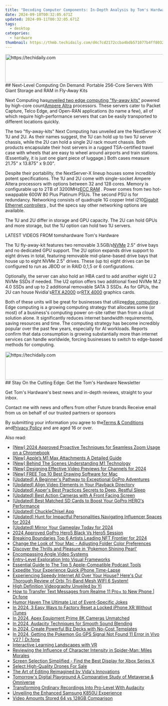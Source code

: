 ```yaml
---
title: "Decoding Computer Components: In-Depth Analysis by Tom's Hardware Experts"
date: 2024-09-10T00:32:05.671Z
updated: 2024-09-11T00:32:05.671Z
tags:
  - desktop
categories:
  - hardware
thumbnail: https://thmb.techidaily.com/d4c7cd2172ccba4bdb571077b4ff8032d0659877fcac86bca6c901b3999fdda4.jpg
---
```


<!-- affiliate ads begin -->
<a href="https://ephamedtechinc.pxf.io/c/5597632/2137207/26400" target="_top" id="2137207">
  <img src="//a.impactradius-go.com/display-ad/26400-2137207" border="0" alt="https://techidaily.com" width="728" height="90"/>
</a>
<img height="0" width="0" src="https://ephamedtechinc.pxf.io/i/5597632/2137207/26400" style="position:absolute;visibility:hidden;" border="0" />
<!-- affiliate ads end -->
## Next-Level Computing On Demand: Portable 256-Core Servers With Giant Storage and RAM in Fly-Away Kits

Next Computing has[unveiled two edge computing "fly-away kits"](https://solutions.nextcomputing.com/nextcomputing-and-ampere-cpus/) powered by high-core count[Ampere Altra](https://www.tomshardware.com/news/ampere-altra-max-128-core-priced) processors. These servers cater to Packet Capture, Telco Edge, and Open-RAN applications (to name a few), all of which require high-performance servers that can be easily transported to different locations quickly.

 The two "fly-away-kits" Next Computing has unveiled are the NextServer-X 1U and 2U. As their names suggest, the 1U can hold up to two 1U server chassis, while the 2U can hold a single 2U rack mount chassis. Both products encapsulate their host servers in a rugged TSA-certified travel case with wheels that are easy to wheel around airports and train stations. (Essentially, it is just one giant piece of luggage.) Both cases measure 21.75" x 13.875" x 9.00".

 Despite their portability, the NextServer-X lineup houses some incredibly potent specifications. The 1U and 2U come with single-socket Ampere Altera processors with options between 32 and 128 cores. Memory is configurable up to 2TB of 3200MHz[ECC RAM](https://www.tomshardware.com/reviews/ecc-memory-ram-glossary-definition,6013.html) . Power comes from two hot-swappable 600W 80 Plus Platinum PSUs. The second PSU is for redundancy. Networking consists of quadruple 1G copper Intel i210[Gigabit](https://www.tomshardware.com/reviews/gigabit-ethernet-bandwidth,2321-3.html) [Ethernet controllers](https://www.tomshardware.com/tech-industry/artificial-intelligence/jim-keller-suggests-nvidia-should-have-used-ethernet-to-stitch-together-blackwell-gpus) , but the specs say other networking options are available.

 The 1U and 2U differ in storage and GPU capacity. The 2U can hold GPUs and more storage, but the 1U option can hold two 1U servers.

 LATEST VIDEOS FROM tomshardware Tom's Hardware

 The 1U fly-away-kit features two removable 3.5GB/s[NVMe](https://www.tomshardware.com/news/nvme-2-0-supports-hard-disk-drives) 2.5" drive bays and no dedicated GPU support. The 2U option expands drive support to eight drives in total, featuring removable mid-plane-based drive bays that house up to eight NVMe 2.5" drives. These (up to) eight drives can be configured to run as JBOD or in RAID 0,1,5 or 6 configurations.

 Optionally, the server can also hold an HBA card to add another eight U.2 NVMe SSDs if needed. The U2 option offers two additional fixed NVMe M.2 4.0 SSDs and up to 2 additional removable SATA 3 SSDs. As for GPUs, the 2U can house Nvidia's[RTX A2000](https://www.tomshardware.com/news/nvidia-rtx-a2000-low-profile-workstation-gpu) or[RTX 4000](https://www.tomshardware.com/news/rtx-4000-sff-benchmarked) graphics cards.

 Both of these units will be great for businesses that utilize[edge computing](https://www.tomshardware.com/pc-components/cpus/intel-crams-meteor-lake-laptop-chips-into-a-socket-for-edge-computing-includes-arc-graphics-and-npu-for-ai-workloads) . Edge computing is a growing computing strategy that allocates some (or most) of a business's computing power on-site rather than from a cloud solution alone. It significantly reduces internet bandwidth requirements, saving resources and time. The computing strategy has become incredibly popular over the past few years, especially for AI workloads. Reports confirm that data consumption is growing substantially more than internet services can handle worldwide, forcing businesses to switch to edge-based methods for computing.

<!-- affiliate ads begin -->
<a href="https://ephamedtechinc.pxf.io/c/5597632/2136627/26400" target="_top" id="2136627">
  <img src="//a.impactradius-go.com/display-ad/26400-2136627" border="0" alt="https://techidaily.com" width="728" height="90"/>
</a>
<img height="0" width="0" src="https://ephamedtechinc.pxf.io/i/5597632/2136627/26400" style="position:absolute;visibility:hidden;" border="0" />
<!-- affiliate ads end -->
## Stay On the Cutting Edge: Get the Tom's Hardware Newsletter

 Get Tom's Hardware's best news and in-depth reviews, straight to your inbox.

 Contact me with news and offers from other Future brands  Receive email from us on behalf of our trusted partners or sponsors

 By submitting your information you agree to the[Terms & Conditions](https://futureplc.com/terms-conditions/) and[Privacy Policy](https://futureplc.com/privacy-policy/) and are aged 16 or over.


<ins class="adsbygoogle"
     style="display:block"
     data-ad-format="autorelaxed"
     data-ad-client="ca-pub-7571918770474297"
     data-ad-slot="1223367746"></ins>



<ins class="adsbygoogle"
     style="display:block"
     data-ad-client="ca-pub-7571918770474297"
     data-ad-slot="8358498916"
     data-ad-format="auto"
     data-full-width-responsive="true"></ins>

<span class="atpl-alsoreadstyle">Also read:</span>
<div><ul>
<li><a href="https://fox-cloud.techidaily.com/new-2024-approved-proactive-techniques-for-seamless-zoom-usage-on-a-chromebook/"><u>[New] 2024 Approved  Proactive Techniques for Seamless Zoom Usage on a Chromebook</u></a></li>
<li><a href="https://extra-information.techidaily.com/new-apples-m1-max-attachments-a-detailed-guide/"><u>[New] Apple’s M1 Max Attachments  A Detailed Guide</u></a></li>
<li><a href="https://extra-information.techidaily.com/new-behind-the-scenes-understanding-m1-technology/"><u>[New] Behind The Scenes  Understanding M1 Technology</u></a></li>
<li><a href="https://facebook-video-share.techidaily.com/new-designing-effective-video-previews-for-channels-for-2024/"><u>[New] Designing Effective Video Previews for Channels for 2024</u></a></li>
<li><a href="https://extra-information.techidaily.com/new-free-top-10-best-drawing-software-for-mac/"><u>[New] FREE Top 10 Best Drawing Software for Mac</u></a></li>
<li><a href="https://extra-information.techidaily.com/updated-a-beginners-pathway-to-exceptional-gopro-adventures/"><u>[Updated] A Beginner's Pathway to Exceptional GoPro Adventures</u></a></li>
<li><a href="https://vp-tips.techidaily.com/updated-align-video-elements-in-your-playback-directory/"><u>[Updated] Align Video Elements in Your Playback Directory</u></a></li>
<li><a href="https://extra-information.techidaily.com/updated-aspers-best-practices-secrets-to-deep-restful-sleep/"><u>[Updated] Asper's Best Practices  Secrets to Deep, Restful Sleep</u></a></li>
<li><a href="https://extra-information.techidaily.com/updated-best-action-cameras-with-a-front-facing-screen/"><u>[Updated] Best Action Cameras with A Front Facing Screen</u></a></li>
<li><a href="https://extra-information.techidaily.com/updated-best-matched-sd-cards-to-boost-your-gopro-heros-performance/"><u>[Updated] Best Matched SD Cards to Boost Your GoPro HERO's Performance</u></a></li>
<li><a href="https://extra-information.techidaily.com/updated-chucklechisel-app/"><u>[Updated] ChuckleChisel App</u></a></li>
<li><a href="https://instagram-video-recordings.techidaily.com/updated-hunt-for-impactful-personalities-navigating-influencer-spaces-for-2024/"><u>[Updated] Hunt for Impactful Personalities  Navigating Influencer Spaces for 2024</u></a></li>
<li><a href="https://visual-screen-recording.techidaily.com/updated-mirror-your-gameplay-today-for-2024/"><u>[Updated] Mirror Your Gameplay Today for 2024</u></a></li>
<li><a href="https://some-knowledge.techidaily.com/2024-approved-gopro-hero5-black-vs-hero5-session/"><u>2024 Approved  GoPro Hero5 Black Vs Hero5 Session</u></a></li>
<li><a href="https://fox-blue.techidaily.com/breaking-boundaries-top-6-artists-leading-nft-frontier-for-2024/"><u>Breaking Boundaries  Top 6 Artists Leading NFT Frontier for 2024</u></a></li>
<li><a href="https://techno-recovery.techidaily.com/change-the-look-of-your-mac-adjusting-folder-color-preferences/"><u>Change the Look of Your Mac - Adjusting Folder Color Preferences</u></a></li>
<li><a href="https://extra-information.techidaily.com/discover-the-thrills-and-pleasure-in-pokemon-shining-pearl/"><u>Discover the Thrills and Pleasure in 'Pokemon Shining Pearl'</u></a></li>
<li><a href="https://extra-information.techidaily.com/encompassing-angle-video-systems/"><u>Encompassing Angle Video Systems</u></a></li>
<li><a href="https://extra-information.techidaily.com/entry-level-exploration-into-visual-frameworks/"><u>Entry-Level Exploration Into Visual Frameworks</u></a></li>
<li><a href="https://extra-information.techidaily.com/essential-guide-to-the-top-5-apple-compatible-podcast-tools/"><u>Essential Guide to The Top 5 Apple-Compatible Podcast Tools</u></a></li>
<li><a href="https://extra-information.techidaily.com/expedite-your-experience-quick-iphone-time-lapse/"><u>Expedite Your Experience  Quick iPhone Time-Lapse</u></a></li>
<li><a href="https://buynow-reviews.techidaily.com/1722535341872-experiencing-speedy-internet-all-over-your-house-heres-our-thorough-review-of-orbi-tri-band-mesh-wifi-6-system/"><u>Experiencing Speedy Internet All Over Your House? Here's Our Thorough Review of Orbi Tri-Band Mesh WIFI 6 System!</u></a></li>
<li><a href="https://extra-information.techidaily.com/high-definition-videography-unveiled-by-yi/"><u>High Definition Videography Unveiled by Yi</u></a></li>
<li><a href="https://android-transfer.techidaily.com/how-to-transfer-text-messages-from-realme-11-proplus-to-new-phone-drfone-by-drfone-transfer-from-android-transfer-from-android/"><u>How to Transfer Text Messages from Realme 11 Pro+ to New Phone | Dr.fone</u></a></li>
<li><a href="https://extra-information.techidaily.com/humor-haven-the-ultimate-list-of-event-specific-jokes/"><u>Humor Haven  The Ultimate List of Event-Specific Jokes</u></a></li>
<li><a href="https://ios-unlock.techidaily.com/in-2024-3-easy-ways-to-factory-reset-a-locked-iphone-xr-without-itunes-by-drfone-ios/"><u>In 2024, 3 Easy Ways to Factory Reset a Locked iPhone XR Without iTunes</u></a></li>
<li><a href="https://extra-information.techidaily.com/in-2024-apex-equipment-prime-8k-cameras-unmatched/"><u>In 2024, Apex Equipment  Prime 8K Cameras Unmatched</u></a></li>
<li><a href="https://extra-information.techidaily.com/in-2024-audacity-techniques-for-smooth-sound-blending/"><u>In 2024, Audacity Techniques for Smooth Sound Blending</u></a></li>
<li><a href="https://extra-information.techidaily.com/in-2024-create-powerful-biz-decks-with-no-cost-templates/"><u>In 2024, Create Powerful Biz Decks with No-Cost Templates</u></a></li>
<li><a href="https://android-location.techidaily.com/in-2024-getting-the-pokemon-go-gps-signal-not-found-11-error-in-vivo-v27-drfone-by-drfone-virtual/"><u>In 2024, Getting the Pokemon Go GPS Signal Not Found 11 Error in Vivo V27 | Dr.fone</u></a></li>
<li><a href="https://extra-information.techidaily.com/interactive-learning-landscapes-with-vr/"><u>Interactive Learning Landscapes with VR</u></a></li>
<li><a href="https://extra-information.techidaily.com/reviewing-the-influence-of-character-intensity-in-spider-man-miles-morales/"><u>Reviewing the Influence of Character Intensity in Spider-Man: Miles Morales</u></a></li>
<li><a href="https://extra-information.techidaily.com/screen-selection-simplified-find-the-best-display-for-xbox-series-x/"><u>Screen Selection Simplified - Find the Best Display for Xbox Series X</u></a></li>
<li><a href="https://extra-information.techidaily.com/select-high-quality-drones-for-sale/"><u>Select High-Quality Drones For Sale</u></a></li>
<li><a href="https://extra-information.techidaily.com/the-art-of-editing-reimagined-by-vidas-innovations/"><u>The Art of Editing Reimagined by Vida's Innovations</u></a></li>
<li><a href="https://extra-information.techidaily.com/tomorrows-digital-playground-a-comparative-study-of-metaverse-and-omniverse/"><u>Tomorrow's Digital Playground  A Comparative Study of Metaverse & Omniverse</u></a></li>
<li><a href="https://extra-information.techidaily.com/transforming-ordinary-recordings-into-pro-level-with-audacity/"><u>Transforming Ordinary Recordings Into Pro-Level With Audacity</u></a></li>
<li><a href="https://extra-information.techidaily.com/unveiling-the-enhanced-samsung-k850u-experience/"><u>Unveiling the Enhanced Samsung K850U Experience</u></a></li>
<li><a href="https://extra-information.techidaily.com/video-amounts-stored-64-vs-128gb-comparison/"><u>Video Amounts Stored  64 vs 128GB Comparison</u></a></li>
</ul></div>
